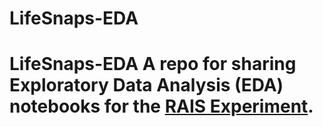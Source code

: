 # LifeSnaps-EDA
# LifeSnaps-EDA A repo for sharing Exploratory Data Analysis (EDA) notebooks for the [RAIS Experiment](https://rais-experiment.csd.auth.gr/).
